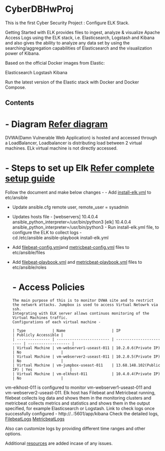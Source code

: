 # CyberDBHwProj
This is the first Cyber Security Project : Configure ELK Stack.

Getting Started with ELK provides files to ingest, analyze & visualize Apache Access Logs using the ELK stack, i.e. Elasticsearch, Logstash and Kibana and also gives the ability to analyze any data set by using the searching/aggregation capabilities of Elasticsearch and the visualization power of Kibana.

Based on the official Docker images from Elastic:

Elasticsearch
Logstash
Kibana

Run the latest version of the Elastic stack with Docker and Docker Compose.


## Contents
   # - **Diagram** [Refer diagram](../main/Diagrams/ELKProject.png)
   DVWA(Damn Vulnerable Web Application) is hosted and accessed through a LoadBalancer, Loadbalancer is distributing load between 2 virtual machines.
   ELk virtual machine is not directly accessed.
   # - **Steps to set up Elk** [Refer complete setup guide](../main/Resources/Elk%20Commands.pdf)
   Follow the document and make below changes - 
    - Add [install-elk.yml](../main/ConfigFiles/config/install-elk.yml) to 
    etc/ansible
   - Update ansible.cfg remote user, remote_user = sysadmin
   - Updates hosts file - 
            [webservers]
            10.4.0.4 ansible_python_interpreter=/usr/bin/python3
            [elk]
            10.4.0.4 ansible_python_interpreter=/usr/bin/python3
    - Run install-elk.yml file, to configure the ELK to collect logs -  
      cd /etc/ansible
      ansible-playbook install-elk.yml
 
  - Add [filebeat-config.yml](../main/ConfigFiles/config/filebeat-config.yml)and [metricbeat-config.yml](../main/ConfigFiles/config/metricbeat-config.yml) files to 
    etc/ansible/files
  - Add [filebeat-playbook.yml](../main/ConfigFiles/Playbooks/filebeat-playbook.yml) and [metricbeat-playbook.yml](../main/ConfigFiles/Playbooks/metricbeat-playbook.yml) files to 
    etc/ansible/roles
    # - Access Policies 
        The main purpose of this is to monitor DVWA site and to restrict the network attacks. Jumpbox is used to access Virtual Netowrk via ssh.
        Integrating with ELK server allows continuos monitoring of the Virtual Machines traffic. 
        Configurations of each virtual machine -
        
        | Type            | Name                     | IP                       | Publicly Accessible |
        | --------------- | ------------------------ | ------------------------ | ------------------- |
        | Virtual Machine | vm-webserver1-useast-011 | 10.2.0.6(Private IP)     | No                  |
        | Virtual Machine | vm-webserver2-useast-011 | 10.2.0.5(Private IP)     | No                  |
        | Virtual Machine | vm-jumpbox-useast-011    | 13.68.148.102(Public IP) | Yes                 |
        | Virtual Machine | vm-elkhost-011           | 10.4.0.4(Private IP)     | No                  |

  vm-elkhost-011 is configured to monitor vm-webserver1-useast-011 and vm-webserver2-useast-011.
  Elk host has Filebeat and Metricbeat running, filebeat collects log data and shows them in the monitoring clusters and metricbeat collects metrics and statistics and shows them in the output specified, for example Elasticsearch or Logstash. 
  Link to check logs once successfully configured - http://..<IP>:5601/app/kibana
  Check the detailed logs, 
   [FilebeatLogs](../main/LogFiles/FilebeatLogs.pdf)
   [MetricbeatLogs](../main/LogFiles/MetricbeatLogs.pdf)
   
   Also can customize logs by providing different time ranges and other options.
  
   Additional  [resources](../main/Resources) are added incase of any issues.

